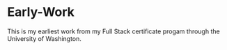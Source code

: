 # Early-Work
This is my earliest work from my Full Stack certificate progam through the University of Washington.
